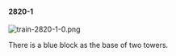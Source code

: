 #### 2820-1
![train-2820-1-0.png](https://github.com/lil-lab/nlvr/raw/master/nlvr/train/images/18/train-2820-1-0.png "train-2820-1-0.png")

There is a blue block as the base of two towers.